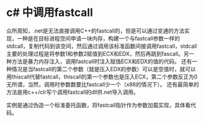 # c# 中调用fastcall

众所周知，.net是无法直接调用C++的fastcall的，但是可以通过变通的方法实现，一种是在目标进程空间申请一块内存，构建一个与fastcall参数一样的stdcall，复制代码到该空间，然后通过调用该标准函数间接调用fastcall，stdcall主要的处理过程是将参数1和参数2赋值到ECX和EDX，然后再跳到fascall。另一种方法是暴力内存注入，调用fastcall时注入赋值ECX和EDX的值的代码。
还有一种情况是当fastcall的第二个参数（就是压入EDX的参数）可以是空值时，就可以用thiscall代替fastcall，thiscall的第一个参数也是压入ECX，第二个参数反正为0无所谓，当然，调用时参数数要比fastcall少一个（x86的情况下）。
还有最简单的方法是用c++/clr写个调用fastcall的dll供.net导入调用。    

实例是通过伪造一个标准委托函数，将fastcall指针作为参数加载实现，具体看代码。

